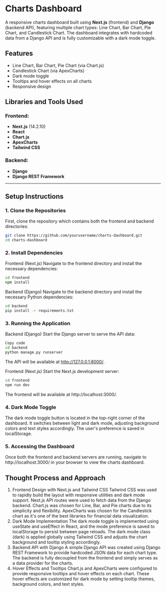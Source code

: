 # Charts Dashboard

A responsive charts dashboard built using **Next.js** (frontend) and **Django** (backend API), featuring multiple chart types: Line Chart, Bar Chart, Pie Chart, and Candlestick Chart. The dashboard integrates with hardcoded data from a Django API and is fully customizable with a dark mode toggle.

## Features

- Line Chart, Bar Chart, Pie Chart (via Chart.js)
- Candlestick Chart (via ApexCharts)
- Dark mode toggle
- Tooltips and hover effects on all charts
- Responsive design

## Libraries and Tools Used

### Frontend:
- **Next.js** (14.2.10)
- **React**
- **Chart.js**
- **ApexCharts**
- **Tailwind CSS**

### Backend:
- **Django**
- **Django REST Framework**

---

## Setup Instructions

### 1. Clone the Repositories

First, clone the repository which contains both the frontend and backend directories:

```bash
git clone https://github.com/yourusername/charts-dashboard.git
cd charts-dashboard
```

### 2. Install Dependencies

Frontend (Next.js)
Navigate to the frontend directory and install the necessary dependencies:

```bash
cd frontend
npm install
```

Backend (Django)
Navigate to the backend directory and install the necessary Python dependencies:

```bash
cd backend
pip install -r requirements.txt
```
### 3. Running the Application

Backend (Django)
Start the Django server to serve the API data:

```bash
Copy code
cd backend
python manage.py runserver
```
The API will be available at http://127.0.0.1:8000/.

Frontend (Next.js)
Start the Next.js development server:

```bash
cd frontend
npm run dev
```
The frontend will be available at http://localhost:3000/.

### 4. Dark Mode Toggle

The dark mode toggle button is located in the top-right corner of the dashboard. It switches between light and dark mode, adjusting background colors and text styles accordingly. The user's preference is saved in localStorage.

### 5. Accessing the Dashboard

Once both the frontend and backend servers are running, navigate to http://localhost:3000/ in your browser to view the charts dashboard.

## Thought Process and Approach

1. Frontend Design with Next.js and Tailwind CSS
Tailwind CSS was used to rapidly build the layout with responsive utilities and dark mode support.
Next.js API routes were used to fetch data from the Django backend.
Chart.js was chosen for Line, Bar, and Pie charts due to its simplicity and flexibility.
ApexCharts was chosen for the Candlestick chart as it's one of the best libraries for financial data visualization.
2. Dark Mode Implementation
The dark mode toggle is implemented using useState and useEffect in React, and the mode preference is saved to localStorage to persist between page reloads.
The dark mode class (dark) is applied globally using Tailwind CSS and adjusts the chart background and tooltip styling accordingly.
3. Backend API with Django
A simple Django API was created using Django REST Framework to provide hardcoded JSON data for each chart type.
The backend is fully decoupled from the frontend and simply serves as a data provider for the charts.
4. Hover Effects and Tooltips
Chart.js and ApexCharts were configured to provide responsive tooltips and hover effects on each chart.
These hover effects are customized for dark mode by setting tooltip themes, background colors, and text styles.

